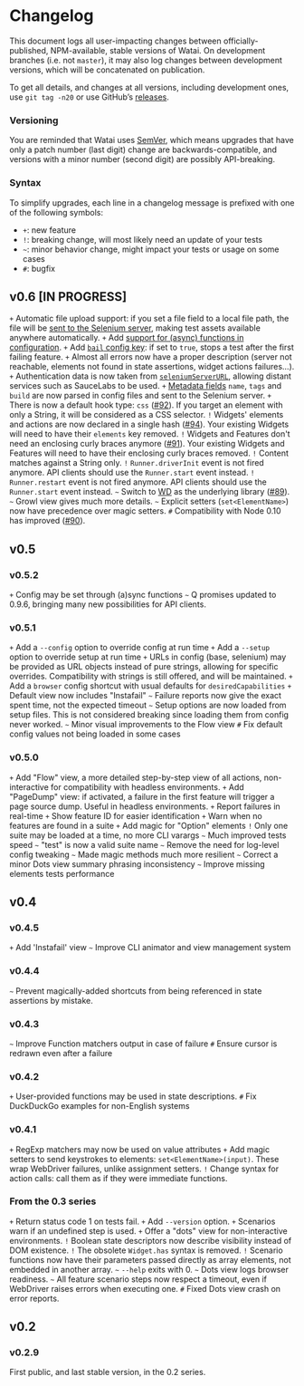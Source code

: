 Changelog
=========

This document logs all user-impacting changes between officially-published, NPM-available, stable versions of Watai.
On development branches (i.e. not `master`), it may also log changes between development versions, which will be concatenated on publication.

To get all details, and changes at all versions, including development ones, use `git tag -n20` or use GitHub’s [releases](https://github.com/MattiSG/Watai/releases).

### Versioning

You are reminded that Watai uses [SemVer](http://semver.org), which means upgrades that have only a patch number (last digit) change are backwards-compatible, and versions with a minor number (second digit) are possibly API-breaking.


### Syntax

To simplify upgrades, each line in a changelog message is prefixed with one of the following symbols:

- `+`: new feature
- `!`: breaking change, will most likely need an update of your tests
- `~`: minor behavior change, might impact your tests or usage on some cases
- `#`: bugfix


v0.6 [IN PROGRESS]
----

`+` Automatic file upload support: if you set a file field to a local file path, the file will be [sent to the Selenium server](http://sauceio.com/index.php/2012/03/selenium-tips-uploading-files-in-remote-webdriver/), making test assets available anywhere automatically.
`+` Add [support for (async) functions in configuration](https://github.com/MattiSG/Watai/wiki/Configuration#async-config).
`+` Add [`bail` config key](https://github.com/MattiSG/Watai/wiki/Configuration#bail): if set to `true`, stops a test after the first failing feature.
`+` Almost all errors now have a proper description (server not reachable, elements not found in state assertions, widget actions failures…).
`+` Authentication data is now taken from [`seleniumServerURL`](https://github.com/MattiSG/Watai/wiki/Configuration#seleniumserverurl), allowing distant services such as SauceLabs to be used.
`+` [Metadata fields](https://github.com/MattiSG/Watai/wiki/Configuration#metadata) `name`, `tags` and `build` are now parsed in config files and sent to the Selenium server.
`+` There is now a default hook type: `css` ([#92](https://github.com/MattiSG/Watai/pull/92)). If you target an element with only a String, it will be considered as a CSS selector.
`!` Widgets' elements and actions are now declared in a single hash ([#94](https://github.com/MattiSG/Watai/pull/94)). Your existing Widgets will need to have their `elements` key removed.
`!` Widgets and Features don't need an enclosing curly braces anymore ([#91](https://github.com/MattiSG/Watai/pull/91)). Your existing Widgets and Features will need to have their enclosing curly braces removed.
`!` Content matches against a String only.
`!` `Runner.driverInit` event is not fired anymore. API clients should use the `Runner.start` event instead.
`!` `Runner.restart` event is not fired anymore. API clients should use the `Runner.start` event instead.
`~` Switch to [WD](https://github.com/admc/wd) as the underlying library ([#89](https://github.com/MattiSG/Watai/pull/89)).
`~` Growl view gives much more details.
`~` Explicit setters (`set<ElementName>`) now have precedence over magic setters.
`#` Compatibility with Node 0.10 has improved ([#90](https://github.com/MattiSG/Watai/pull/90)).


v0.5
----

### v0.5.2

`+` Config may be set through (a)sync functions
`~` Q promises updated to 0.9.6, bringing many new possibilities for API clients.


### v0.5.1

`+` Add a `--config` option to override config at run time
`+` Add a `--setup` option to override setup at run time
`+` URLs in config (base, selenium) may be provided as URL objects instead of pure strings, allowing for specific overrides. Compatibility with strings is still offered, and will be maintained.
`+` Add a `browser` config shortcut with usual defaults for `desiredCapabilities`
`+` Default view now includes "Instafail"
`~` Failure reports now give the exact spent time, not the expected timeout
`~` Setup options are now loaded from setup files. This is not considered breaking since loading them from config never worked.
`~` Minor visual improvements to the Flow view
`#` Fix default config values not being loaded in some cases


### v0.5.0

`+` Add "Flow" view, a more detailed step-by-step view of all actions, non-interactive for compatibility with headless environments.
`+` Add "PageDump" view: if activated, a failure in the first feature will trigger a page source dump. Useful in headless environments.
`+` Report failures in real-time
`+` Show feature ID for easier identification
`+` Warn when no features are found in a suite
`+` Add magic for "Option" elements
`!` Only one suite may be loaded at a time, no more CLI varargs
`~` Much improved tests speed
`~` "test" is now a valid suite name
`~` Remove the need for log-level config tweaking
`~` Made magic methods much more resilient
`~` Correct a minor Dots view summary phrasing inconsistency
`~` Improve missing elements tests performance


v0.4
----

### v0.4.5

`+` Add 'Instafail' view
`~` Improve CLI animator and view management system


### v0.4.4

`~` Prevent magically-added shortcuts from being referenced in state assertions by mistake.


### v0.4.3

`~` Improve Function matchers output in case of failure
`#` Ensure cursor is redrawn even after a failure


### v0.4.2
`+` User-provided functions may be used in state descriptions.
`#` Fix DuckDuckGo examples for non-English systems


### v0.4.1

`+` RegExp matchers may now be used on value attributes
`+` Add magic setters to send keystrokes to elements: `set<ElementName>(input)`. These wrap WebDriver failures, unlike assignment setters.
`!` Change syntax for action calls: call them as if they were immediate functions.


### From the 0.3 series

`+` Return status code 1 on tests fail.
`+` Add `--version` option.
`+` Scenarios warn if an undefined step is used.
`+` Offer a "dots" view for non-interactive environments.
`!` Boolean state descriptors now describe visibility instead of DOM existence.
`!` The obsolete `Widget.has` syntax is removed.
`!` Scenario functions now have their parameters passed directly as array elements, not embedded in another array.
`~` `--help` exits with 0.
`~` Dots view logs browser readiness.
`~` All feature scenario steps now respect a timeout, even if WebDriver raises errors when executing one.
`#` Fixed Dots view crash on error reports.


v0.2
----

### v0.2.9

First public, and last stable version, in the 0.2 series.
